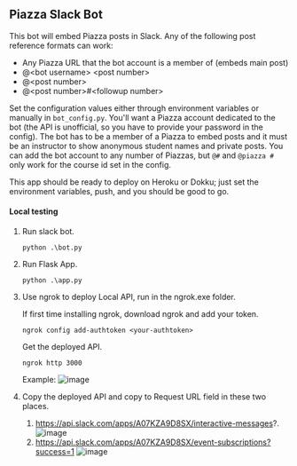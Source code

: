 ## Piazza Slack Bot

This bot will embed Piazza posts in Slack. Any of the following post reference
formats can work:

- Any Piazza URL that the bot account is a member of (embeds main post)
- @&lt;bot username> &lt;post number>
- @&lt;post number>
- @&lt;post number>#&lt;followup number>

Set the configuration values either through environment variables or manually
in `bot_config.py`. You'll want a Piazza account dedicated to the bot (the
API is unofficial, so you have to provide your password in the config). The bot
has to be a member of a Piazza to embed posts and it must be an instructor to
show anonymous student names and private posts. You can add the bot account to
any number of Piazzas, but `@#` and `@piazza #` only work for the course id set
in the config.

This app should be ready to deploy on Heroku or Dokku; just set the environment
variables, push, and you should be good to go.

#### Local testing
1. Run slack bot.
   ```
   python .\bot.py
   ```
2. Run Flask App.
   ```
   python .\app.py
   ```
3. Use ngrok to deploy Local API, run in the ngrok.exe folder.


   If first time installing ngrok, download ngrok and add your token.
   ```
   ngrok config add-authtoken <your-authtoken>
   ```
   Get the deployed API.
   ```
   ngrok http 3000
   ```
   Example:
   ![image](https://github.com/user-attachments/assets/5c426ea8-a537-448f-895b-3d2f90101445)

5. Copy the deployed API and copy to Request URL field in these two places.
   1. https://api.slack.com/apps/A07KZA9D8SX/interactive-messages?.
      ![image](https://github.com/user-attachments/assets/c511775b-8dcf-48d2-949b-70aeaf99d539)
   2. https://api.slack.com/apps/A07KZA9D8SX/event-subscriptions?success=1
      ![image](https://github.com/user-attachments/assets/c03f8608-58f1-44e3-a87d-dbb30d52a719)

